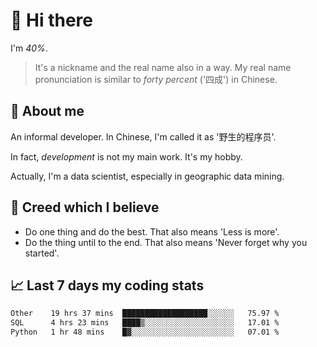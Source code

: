 # 👋 Hi there

I'm *40%*.

> It's a nickname and the real name also in a way.
> My real name pronunciation is similar to *forty percent* ('四成') in Chinese.

## :speech_balloon: About me

An informal developer. In Chinese, I'm called it as '野生的程序员'.

In fact, _development_ is not my main work. It's my hobby.

Actually, I'm a data scientist, especially in geographic data mining.

## :see_no_evil: Creed which I believe

- Do one thing and do the best. That also means 'Less is more'.
- Do the thing until to the end. That also means 'Never forget why you started'.

## :chart_with_upwards_trend: Last 7 days my coding stats

<!--START_SECTION:waka-->

```txt
Other    19 hrs 37 mins  ███████████████████░░░░░░   75.97 %
SQL      4 hrs 23 mins   ████▒░░░░░░░░░░░░░░░░░░░░   17.01 %
Python   1 hr 48 mins    █▓░░░░░░░░░░░░░░░░░░░░░░░   07.01 %
```

<!--END_SECTION:waka-->
